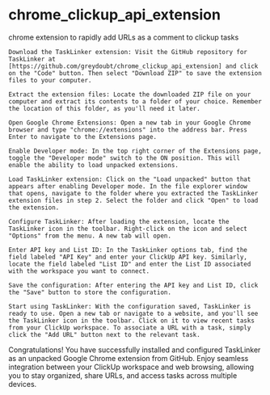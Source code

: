 # chrome_clickup_api_extension
chrome extension to rapidly add URLs as a comment to clickup tasks

    Download the TaskLinker extension: Visit the GitHub repository for TaskLinker at [https://github.com/greydoubt/chrome_clickup_api_extension] and click on the "Code" button. Then select "Download ZIP" to save the extension files to your computer.

    Extract the extension files: Locate the downloaded ZIP file on your computer and extract its contents to a folder of your choice. Remember the location of this folder, as you'll need it later.

    Open Google Chrome Extensions: Open a new tab in your Google Chrome browser and type "chrome://extensions" into the address bar. Press Enter to navigate to the Extensions page.

    Enable Developer mode: In the top right corner of the Extensions page, toggle the "Developer mode" switch to the ON position. This will enable the ability to load unpacked extensions.

    Load TaskLinker extension: Click on the "Load unpacked" button that appears after enabling Developer mode. In the file explorer window that opens, navigate to the folder where you extracted the TaskLinker extension files in step 2. Select the folder and click "Open" to load the extension.

    Configure TaskLinker: After loading the extension, locate the TaskLinker icon in the toolbar. Right-click on the icon and select "Options" from the menu. A new tab will open.

    Enter API key and List ID: In the TaskLinker options tab, find the field labeled "API Key" and enter your ClickUp API key. Similarly, locate the field labeled "List ID" and enter the List ID associated with the workspace you want to connect.

    Save the configuration: After entering the API key and List ID, click the "Save" button to store the configuration.

    Start using TaskLinker: With the configuration saved, TaskLinker is ready to use. Open a new tab or navigate to a website, and you'll see the TaskLinker icon in the toolbar. Click on it to view recent tasks from your ClickUp workspace. To associate a URL with a task, simply click the "Add URL" button next to the relevant task.

Congratulations! You have successfully installed and configured TaskLinker as an unpacked Google Chrome extension from GitHub. Enjoy seamless integration between your ClickUp workspace and web browsing, allowing you to stay organized, share URLs, and access tasks across multiple devices.
